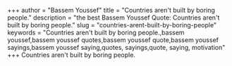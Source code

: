 +++
author = "Bassem Youssef"
title = "Countries aren't built by boring people."
description = "the best Bassem Youssef Quote: Countries aren't built by boring people."
slug = "countries-arent-built-by-boring-people"
keywords = "Countries aren't built by boring people.,bassem youssef,bassem youssef quotes,bassem youssef quote,bassem youssef sayings,bassem youssef saying,quotes, sayings,quote, saying, motivation"
+++
Countries aren't built by boring people.
